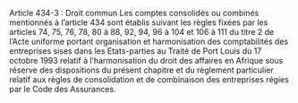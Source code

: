 Article 434-3 : Droit commun
Les comptes consolidés ou combinés mentionnés à l’article 434 sont établis suivant les règles fixées par les articles 74, 75, 76, 78, 80 à 88, 92, 94, 96 à 104 et 106 à 111 du titre 2 de l’Acte uniforme portant organisation et harmonisation des comptabilités des entreprises sises dans les Etats-parties au Traité de Port Louis du 17 octobre 1993 relatif à l’harmonisation du droit des affaires en Afrique sous réserve des dispositions du présent chapitre et du règlement particulier relatif aux règles de consolidation et de combinaison des entreprises régies par le Code des Assurances.